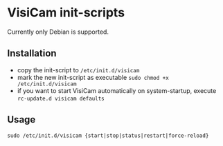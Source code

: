 VisiCam init-scripts
====================

Currently only Debian is supported.

Installation
------------

* copy the init-script to `/etc/init.d/visicam`
* mark the new init-script as executable `sudo chmod +x /etc/init.d/visicam`
* if you want to start VisiCam automatically on system-startup, execute `rc-update.d visicam defaults`

Usage
-----

```
sudo /etc/init.d/visicam {start|stop|status|restart|force-reload}
```
